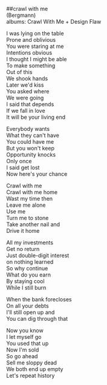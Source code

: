 ##crawl with me  
(Bergmann)  
albums: Crawl With Me + Design Flaw  
  
I was lying on the table  
Prone and oblivious  
You were staring at me  
Intentions obvious  
I thought I might be able  
To make something  
Out of this  
We shook hands  
Later we'd kiss  
You asked where  
We were going  
I said that depends  
If we fall in love  
It will be your living end  
  
Everybody wants  
What they can't have  
You could have me  
But you won't keep  
Opportunity knocks  
Only once  
I said get lost  
Now here's your chance  
  
Crawl with me  
Crawl with me home  
Wast my time then  
Leave me alone  
Use me  
Turn me to stone  
Take another nail and  
Drive it home  
  
All my investments  
Get no return  
Just double-digit interest  
on nothing learned  
So why continue  
What do you earn  
By staying cool  
While I still burn  
  
When the bank forecloses  
On all your debts  
I'll still open up and  
You can dig through that  
  
Now you know  
I let myself go  
You used that up  
Now I'm sold  
So go ahead  
Sell me sloppy dead  
We both end up empty  
Let's repeat history  
